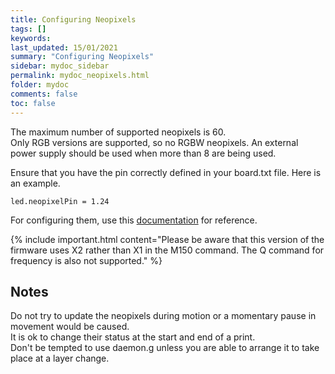 ```yaml
---
title: Configuring Neopixels
tags: []
keywords: 
last_updated: 15/01/2021
summary: "Configuring Neopixels"
sidebar: mydoc_sidebar
permalink: mydoc_neopixels.html
folder: mydoc
comments: false
toc: false
---
```


The maximum number of supported neopixels is 60.  
Only RGB versions are supported, so no RGBW neopixels. 
An external power supply should be used when more than 8 are being used.  

Ensure that you have the pin correctly defined in your board.txt file. Here is an example.  
```
led.neopixelPin = 1.24
```

For configuring them, use this [documentation](https://duet3d.dozuki.com/Wiki/Gcode#Section_M150_Set_LED_colours) for reference. 

{% include important.html content="Please be aware that this version of the firmware uses X2 rather than X1 in the M150 command. The Q command for frequency is also not supported." %}

## Notes

Do not try to update the neopixels during motion or a momentary pause in movement would be caused.  
It is ok to change their status at the start and end of a print.  
Don't be tempted to use daemon.g unless you are able to arrange it to take place at a layer change.  
